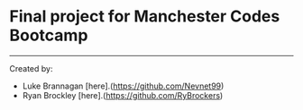 # Final project for Manchester Codes Bootcamp 
___
Created by:
* Luke Brannagan [here].(https://github.com/Nevnet99)
* Ryan Brockley [here].(https://github.com/RyBrockers)

